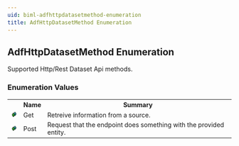 ```yaml
---
uid: biml-adfhttpdatasetmethod-enumeration
title: AdfHttpDatasetMethod Enumeration
---
```


## AdfHttpDatasetMethod Enumeration

<div class="LanguageSummary"><div class ="SummaryItem">Supported Http/Rest Dataset Api methods.</div></div>
<div class="EnumValueGroup">

### Enumeration Values

<table id="EnumValue" class="MemberList"><tbody><tr><th class="MemberTypeIconColumnHeader">&nbsp;</th><th class="MemberNameColumnHeader">Name</th><th class="MemberSummaryColumnHeader">Summary</th></tr><tr class="cd0"><td align="center" class="MemberTypeIcon"><img src="enumValue.png"></img></td><td class="MemberName">Get</td><td class="MemberSummary"><div class ="SummaryItem">Retreive information from a source.</div></td></tr><tr class="cd1"><td align="center" class="MemberTypeIcon"><img src="enumValue.png"></img></td><td class="MemberName">Post</td><td class="MemberSummary"><div class ="SummaryItem">Request that the endpoint does something with the provided entity.</div></td></tr></tbody></table>
</div>